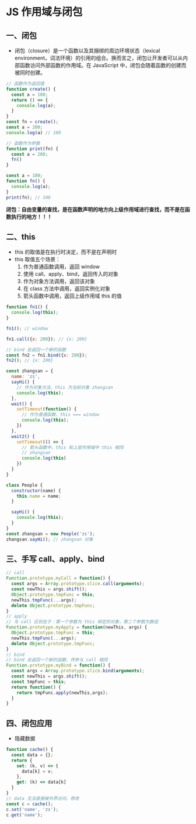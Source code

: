 # JS 作用域与闭包

## 一、闭包
* 闭包（closure）是一个函数以及其捆绑的周边环境状态（lexical environment，词法环境）的引用的组合。换而言之，闭包让开发者可以从内部函数访问外部函数的作用域。在 JavaScript 中，闭包会随着函数的创建而被同时创建。
```js
// 函数作为返回值
function create() {
  const a = 100;
  return () => {
    console.log(a);
  }
}
const fn = create();
const a = 200;
console.log(a) // 100

// 函数作为参数
function print(fn) {
  const a = 200;
  fn()
}

const a = 100;
function fn() {
  console.log(a);
}
print(fn); // 100
```
**闭包：自由变量的查找，是在函数声明的地方向上级作用域进行查找，而不是在函数执行的地方！！！**

## 二、this
* this 的取值是在执行时决定，而不是在声明时
* this 取值五个场景：
  1. 作为普通函数调用，返回 window
  2. 使用 call、apply、bind，返回传入的对象
  3. 作为对象方法调用，返回该对象
  4. 在 class 方法中调用，返回实例化对象
  5. 箭头函数中调用，返回上级作用域 this 的值
```js
function fn1() {
  console.log(this);
}

fn1(); // window

fn1.call({x: 200}); // {x: 200}

// bind 会返回一个新的函数
const fn2 = fn1.bind({x: 200});
fn2(); // {x: 200}
```
```js
const zhangsan = {
  name: 'zs',
  sayHi() {
    // 作为对象方法，this 为当前对象 zhangsan
    console.log(this);
  },
  wait() {
    setTimeout(function() {
      // 作为普通函数，this === window
      console.log(this);
    })
  },
  wait2() {
    setTimeout(() => {
      // 箭头函数中，this 和上层作用域中 this 相同
      // zhangsan
      console.log(this)
    })
  }
}
```
```js
class People {
  constructor(name) {
    this.name = name;
  }

  sayHi() {
    console.log(this);
  }
}
const zhangsan = new People('zs');
zhangsan.sayHi(); // zhangsan 对象
```
## 三、手写 call、apply、bind
```js
// call
Function.prototype.myCall = function() {
  const args = Array.prototype.slice.call(arguments);
  const newThis = args.shift();
  Object.prototype.tmpFunc = this;
  newThis.tmpFunc(...args);
  delete Object.prototype.tmpFunc;
}
// apply
// 与 call 区别在于：第一个参数为 this 绑定的对象，第二个参数为数组
Function.prototype.myApply = function(newThis, args) {
  Object.prototype.tmpFunc = this;
  newThis.tmpFunc(...args);
  delete Object.prototype.tmpFunc;
}
// bind
// bind 会返回一个新的函数，传参与 call 相同
Function.prototype.myBind = function() {
  const args = Array.prototype.slice.bind(arguments);
  const newThis = args.shift();
  const tmpFunc = this;
  return function() {
    return tmpFunc.apply(newThis,args);
  }
}
```
## 四、闭包应用
* 隐藏数据
```js
function cache() {
  const data = {};
  return {
    set: (k, v) => {
      data[k] = v;
    },
    get: (k) => data[k]
  }
}
// data 无法直接被外界访问、修改
const c = cache();
c.set('name', 'zs');
c.get('name');
```